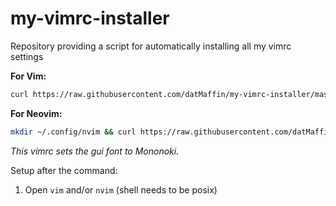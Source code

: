 # my-vimrc-installer
Repository providing a script for automatically installing all my vimrc settings

**For Vim:**
```bash
curl https://raw.githubusercontent.com/datMaffin/my-vimrc-installer/master/vimrc >> ~/.vimrc
```
**For Neovim:**
```bash
mkdir ~/.config/nvim && curl https://raw.githubusercontent.com/datMaffin/my-vimrc-installer/master/vimrc >> ${XDG_CONFIG_HOME:-$HOME/.config}/nvim/init.vim
```

*This vimrc sets the gui font to Mononoki.*

Setup after the command:
1. Open `vim` and/or `nvim` (shell needs to be posix)
